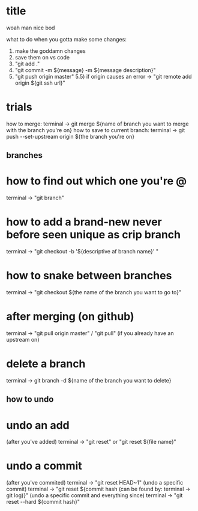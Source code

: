 # title

woah man nice bod

what to do when you gotta make some changes:

1) make the goddamn changes
2) save them on vs code
3) "git add ."
4) "git commit -m ${message} -m ${message description}"
5) "git push origin master"
    5.5) if origin causes an error -> "git remote add origin ${git ssh url}"

# trials

how to merge: terminal -> git merge ${name of branch you want to merge with the branch you're on}
how to save to current branch: terminal -> git push --set-upstream origin ${the branch you're on}

## branches

# how to find out which one you're @
terminal -> "git branch"

# how to add a brand-new never before seen unique as crip branch
terminal -> "git checkout -b '${descriptive af branch name}' "

# how to snake between branches
terminal -> "git checkout ${the name of the branch you want to go to}"

# after merging (on github)
terminal -> "git pull origin master" / "git pull" (if you already have an upstream on)

# delete a branch
terminal -> git branch -d ${name of the branch you want to delete}

## how to undo

# undo an add
(after you've added) terminal -> "git reset" or "git reset ${file name}"

# undo a commit
(after you've commited) terminal -> "git reset HEAD~1"
(undo a specific commit) terminal -> "git reset ${commit hash (can be found by: terminal -> git log)}"
(undo a specific commit and everything since) terminal -> "git reset --hard ${commit hash}"